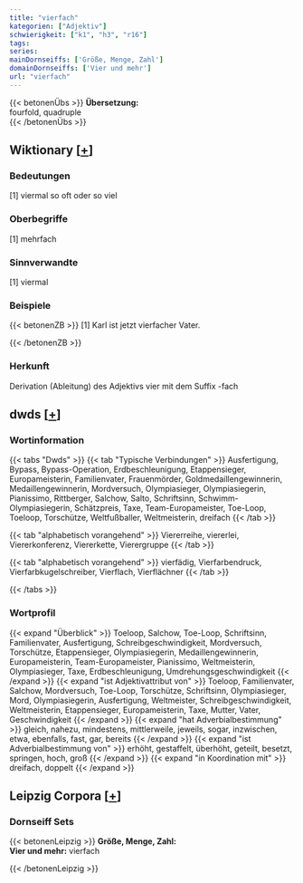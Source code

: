 ```yaml
---
title: "vierfach"
kategorien: ["Adjektiv"]
schwierigkeit: ["k1", "h3", "r16"]
tags:
series:
mainDornseiffs: ['Größe, Menge, Zahl']
domainDornseiffs: ['Vier und mehr']
url: "vierfach"
---
```


{{< betonenÜbs >}}
**Übersetzung:**  
fourfold, quadruple  
{{< /betonenÜbs >}}

## Wiktionary [[+](https://de.wiktionary.org/wiki/vierfach)]

### Bedeutungen
[1] viermal so oft oder so viel  

### Oberbegriffe
[1] mehrfach  

### Sinnverwandte
[1] viermal  

### Beispiele
{{< betonenZB >}}
[1] Karl ist jetzt vierfacher Vater.  

{{< /betonenZB >}}
### Herkunft
Derivation (Ableitung) des Adjektivs vier mit dem Suffix -fach  



## dwds [[+](https://www.dwds.de/wb/vierfach)]

### Wortinformation
{{< tabs "Dwds" >}}
{{< tab "Typische Verbindungen" >}}
Ausfertigung, Bypass, Bypass-Operation, Erdbeschleunigung, Etappensieger, Europameisterin, Familienvater, Frauenmörder, Goldmedaillengewinnerin, Medaillengewinnerin, Mordversuch, Olympiasieger, Olympiasiegerin, Pianissimo, Rittberger, Salchow, Salto, Schriftsinn, Schwimm-Olympiasiegerin, Schätzpreis, Taxe, Team-Europameister, Toe-Loop, Toeloop, Torschütze, Weltfußballer, Weltmeisterin, dreifach
{{< /tab >}}

{{< tab "alphabetisch vorangehend" >}}
Viererreihe, viererlei, Viererkonferenz, Viererkette, Vierergruppe
{{< /tab >}}

{{< tab "alphabetisch vorangehend" >}}
vierfädig, Vierfarbendruck, Vierfarbkugelschreiber, Vierflach, Vierflächner
{{< /tab >}}

{{< /tabs >}}

### Wortprofil
{{< expand "Überblick" >}} Toeloop, Salchow, Toe-Loop, Schriftsinn, Familienvater, Ausfertigung, Schreibgeschwindigkeit, Mordversuch, Torschütze, Etappensieger, Olympiasiegerin, Medaillengewinnerin, Europameisterin, Team-Europameister, Pianissimo, Weltmeisterin, Olympiasieger, Taxe, Erdbeschleunigung, Umdrehungsgeschwindigkeit {{< /expand >}}
{{< expand "ist Adjektivattribut von" >}} Toeloop, Familienvater, Salchow, Mordversuch, Toe-Loop, Torschütze, Schriftsinn, Olympiasieger, Mord, Olympiasiegerin, Ausfertigung, Weltmeister, Schreibgeschwindigkeit, Weltmeisterin, Etappensieger, Europameisterin, Taxe, Mutter, Vater, Geschwindigkeit {{< /expand >}}
{{< expand "hat Adverbialbestimmung" >}} gleich, nahezu, mindestens, mittlerweile, jeweils, sogar, inzwischen, etwa, ebenfalls, fast, gar, bereits {{< /expand >}}
{{< expand "ist Adverbialbestimmung von" >}} erhöht, gestaffelt, überhöht, geteilt, besetzt, springen, hoch, groß {{< /expand >}}
{{< expand "in Koordination mit" >}} dreifach, doppelt {{< /expand >}}

## Leipzig Corpora [[+](https://corpora.uni-leipzig.de/en/res?word=vierfach&corpusId=deu_newscrawl-public_2018)]

### Dornseiff Sets
{{< betonenLeipzig >}}
**Größe, Menge, Zahl:**  
**Vier und mehr:** vierfach  

{{< /betonenLeipzig >}}
